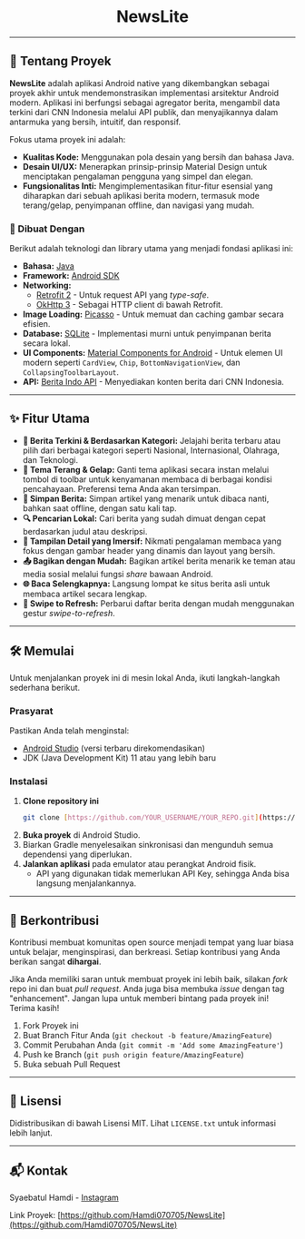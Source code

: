 

<h1 align="center">NewsLite</h1>


---

## 📜 Tentang Proyek

**NewsLite** adalah aplikasi Android native yang dikembangkan sebagai proyek akhir untuk mendemonstrasikan implementasi arsitektur Android modern. Aplikasi ini berfungsi sebagai agregator berita, mengambil data terkini dari CNN Indonesia melalui API publik, dan menyajikannya dalam antarmuka yang bersih, intuitif, dan responsif.

Fokus utama proyek ini adalah:
* **Kualitas Kode:** Menggunakan pola desain yang bersih dan bahasa Java.
* **Desain UI/UX:** Menerapkan prinsip-prinsip Material Design untuk menciptakan pengalaman pengguna yang simpel dan elegan.
* **Fungsionalitas Inti:** Mengimplementasikan fitur-fitur esensial yang diharapkan dari sebuah aplikasi berita modern, termasuk mode terang/gelap, penyimpanan offline, dan navigasi yang mudah.

### 🚀 Dibuat Dengan

Berikut adalah teknologi dan library utama yang menjadi fondasi aplikasi ini:

* **Bahasa:** [Java](https://www.java.com/)
* **Framework:** [Android SDK](https://developer.android.com/)
* **Networking:**
    * [Retrofit 2](https://square.github.io/retrofit/) - Untuk request API yang *type-safe*.
    * [OkHttp 3](https://square.github.io/okhttp/) - Sebagai HTTP client di bawah Retrofit.
* **Image Loading:** [Picasso](https://square.github.io/picasso/) - Untuk memuat dan caching gambar secara efisien.
* **Database:** [SQLite](https://www.sqlite.org/) - Implementasi murni untuk penyimpanan berita secara lokal.
* **UI Components:** [Material Components for Android](https://material.io/develop/android) - Untuk elemen UI modern seperti `CardView`, `Chip`, `BottomNavigationView`, dan `CollapsingToolbarLayout`.
* **API:** [Berita Indo API](https://berita-indo-api-next.vercel.app/api/cnn-news) - Menyediakan konten berita dari CNN Indonesia.

---

## ✨ Fitur Utama

* **📰 Berita Terkini & Berdasarkan Kategori:** Jelajahi berita terbaru atau pilih dari berbagai kategori seperti Nasional, Internasional, Olahraga, dan Teknologi.
* **🎨 Tema Terang & Gelap:** Ganti tema aplikasi secara instan melalui tombol di toolbar untuk kenyamanan membaca di berbagai kondisi pencahayaan. Preferensi tema Anda akan tersimpan.
* **💾 Simpan Berita:** Simpan artikel yang menarik untuk dibaca nanti, bahkan saat offline, dengan satu kali tap.
* **🔍 Pencarian Lokal:** Cari berita yang sudah dimuat dengan cepat berdasarkan judul atau deskripsi.
* **📱 Tampilan Detail yang Imersif:** Nikmati pengalaman membaca yang fokus dengan gambar header yang dinamis dan layout yang bersih.
* **📤 Bagikan dengan Mudah:** Bagikan artikel berita menarik ke teman atau media sosial melalui fungsi *share* bawaan Android.
* **🌐 Baca Selengkapnya:** Langsung lompat ke situs berita asli untuk membaca artikel secara lengkap.
* **🔄 Swipe to Refresh:** Perbarui daftar berita dengan mudah menggunakan gestur *swipe-to-refresh*.

---

## 🛠️ Memulai

Untuk menjalankan proyek ini di mesin lokal Anda, ikuti langkah-langkah sederhana berikut.

### Prasyarat

Pastikan Anda telah menginstal:
* [Android Studio](https://developer.android.com/studio) (versi terbaru direkomendasikan)
* JDK (Java Development Kit) 11 atau yang lebih baru

### Instalasi

1.  **Clone repository ini**
    ```sh
    git clone [https://github.com/YOUR_USERNAME/YOUR_REPO.git](https://github.com/YOUR_USERNAME/YOUR_REPO.git)
    ```
2.  **Buka proyek** di Android Studio.
3.  Biarkan Gradle menyelesaikan sinkronisasi dan mengunduh semua dependensi yang diperlukan.
4.  **Jalankan aplikasi** pada emulator atau perangkat Android fisik.
    * API yang digunakan tidak memerlukan API Key, sehingga Anda bisa langsung menjalankannya.

---

## 🤝 Berkontribusi

Kontribusi membuat komunitas open source menjadi tempat yang luar biasa untuk belajar, menginspirasi, dan berkreasi. Setiap kontribusi yang Anda berikan sangat **dihargai**.

Jika Anda memiliki saran untuk membuat proyek ini lebih baik, silakan *fork* repo ini dan buat *pull request*. Anda juga bisa membuka *issue* dengan tag "enhancement".
Jangan lupa untuk memberi bintang pada proyek ini! Terima kasih!

1.  Fork Proyek ini
2.  Buat Branch Fitur Anda (`git checkout -b feature/AmazingFeature`)
3.  Commit Perubahan Anda (`git commit -m 'Add some AmazingFeature'`)
4.  Push ke Branch (`git push origin feature/AmazingFeature`)
5.  Buka sebuah Pull Request

---

## 📝 Lisensi

Didistribusikan di bawah Lisensi MIT. Lihat `LICENSE.txt` untuk informasi lebih lanjut.

---

## 📬 Kontak

Syaebatul Hamdi - [Instagram](https://www.instagram.com/_hamssss/)

Link Proyek: [https://github.com/Hamdi070705/NewsLite](https://github.com/Hamdi070705/NewsLite)
